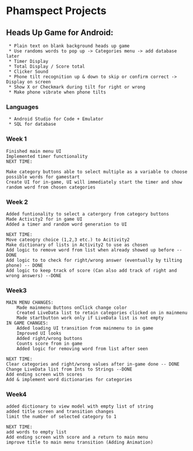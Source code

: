 # Phamspect Projects
 
## Heads Up Game for Android: 
     * Plain text on blank background heads up game
     * Use randoms words to pop up -> Categories menu -> add database later
     * Timer Display
     * Total Display / Score total
     * Clicker Sound
     * Phone tilt recognition up & down to skip or confirm correct -> Display on screen
     * Show X or Checkmark during tilt for right or wrong
     * Make phone vibrate when phone tilts
   ### Languages
     * Android Studio for Code + Emulator
     * SQL for database

### Week 1
    Finished main menu UI
    Implemented timer functionality
    NEXT TIME:
    
    Make category buttons able to select multiple as a variable to choose possible words for gamestart
    Create UI for in-game, UI will immediately start the timer and show random word from chosen categories

### Week 2
    Added funtionality to select a catergory from category buttons
    Made Activity2 for in game UI
    Added a timer and random word generation to UI

    NEXT TIME:
    Move cateogry choice (1,2,3 etc.) to Acitivity2
    Make dictionary of lists in Activity2 to use as chosen
    Add logic to remove word from list when already showed up before -- DONE
    Add logic to to check for right/wrong answer (eventually by tilting phone) -- DONE
    Add logic to keep track of score (Can also add track of right and wrong answers) --DONE
    
### Week3 
    MAIN MENU CHANGES:
        Made mainmenu Buttons onClick change color
        Created LiveData list to retain categories clicked on in mainmenu
        Made startbutton work only if LiveData list is not empty
    IN GAME CHANGES:    
        Added loading UI transition from mainmenu to in game
        Improved UI looks
        Added right/wrong buttons
        Counts score from in game
        Added logic for removing word from list after seen
    
    NEXT TIME:
    Clear categories and right/wrong values after in-game done -- DONE
    Change LiveData list from Ints to Strings --DONE
    Add ending screen with scores
    Add & implement word dictionaries for categories
    
### Week4
    added dictionary to view model with empty list of string
    added title screen and transition changes
    limit the number of selected category to 1

    NEXT TIME:
    add words to empty list
    Add ending screen with score and a return to main menu
    improve title to main menu transition (Adding Animation)
    
